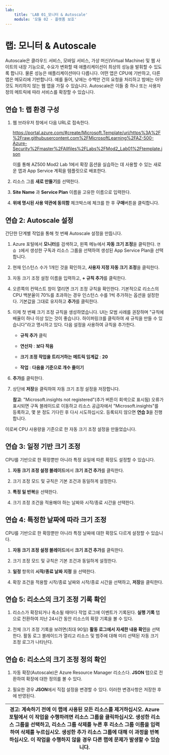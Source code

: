 ```yaml
---
lab:
    title: 'LAB 01_모니터 & Autoscale'
    module: '모듈 02 - 플랫폼 보호'
---
```


# 랩: 모니터 & Autoscale

Autoscale은 클라우드 서비스, 모바일 서비스, 가상 머신(Virtual Machine) 및 웹 사이트의 내장 기능으로, 수요가 변화할 때 애플리케이션이 최상의 성능을 발휘할 수 있도록 합니다. 물론 성능은 애플리케이션마다 다릅니다. 어떤 앱은 CPU에 기반하고, 다른 앱은 메모리에 기반합니다. 예를 들어, 낮에는 수백만 건의 요청을 처리하고 밤에는 아무것도 처리하지 않는 웹 앱을 가질 수 있습니다. Autoscale은 이들 중 하나 또는 사용자 정의 메트릭에 따라 서비스를 확장할 수 있습니다.


## 연습 1: 랩 환경 구성

1.  웹 브라우저 창에서 다음 URL로 접속한다. 

    https://portal.azure.com/#create/Microsoft.Template/uri/https%3A%2F%2Fraw.githubusercontent.com%2FMicrosoftLearning%2FAZ-500-Azure-Security%2Fmaster%2FAllfiles%2FLabs%2FMod2_Lab01%2Ftemplate.json

    이를 통해  AZ500 Mod2 Lab 1에서 확장 옵션을 실습하는 데 사용할 수 있는 새로운 앱과 App Service 계획을 템플릿으로 배포한다.

1.  리소스 그룹 **새로 만들기**를 선택한다.

1.  **Site Name** 과 **Service Plan** 이름을 고유한 이름으로 입력한다.

1.  **위에 명시된 사용 약관에 동의함** 체크박스에 체크를 한 후 **구매**버튼을 클릭합니다.


## 연습 2: Autoscale 설정 

간단한 단계별 작업을 통해 첫 번째 Autoscale 설정을 만듭니다.

1.  Azure 포털에서 **모니터**를 검색하고, 왼쪽 메뉴에서 **자동 크기 조정**을 클릭한다. `연습 1`에서 생성한 구독과 리소스 그룹을 선택하여 생성된 App Service Plan을 선택합니다.

1.  현재 인스턴스 수가 1개인 것을 확인하고, **사용자 지정 자동 크기 조정**을 클릭한다.

1.  자동 크기 조정 설정 이름을 입력하고, **+ 규칙 추가**를 클릭한다.

1.  오른쪽의 컨텍스트 창이 열리면 크기 조정 규칙을 확인한다. 기본적으로 리소스의 CPU 백분율이 70%를 초과하는 경우 인스턴스 수를 1씩 추가하는 옵션을 설정한다. 기본값을 그대로 유지하고 **추가**를 클릭한다.

1.  이제 첫 번째 크기 조정 규칙을 생성하였습니다. UI는 모범 사례를 권장하며 "규칙에 배율이 하나 이상 있는 것이 좋습니다. 하이퍼링크를 클릭하여 새 규칙을 만들 수 있습니다"라고 명시하고 있다. 다음 설정을 사용하여 규칙을 추가한다.

    - **규칙 추가** 클릭

    - **연산자** : **보다 작음**

    - **크기 조정 작업을 트리거하는 메트릭 임계값** : **20**

    - **작업** : **다음을 기준으로 개수 줄이기**

1.  **추가**를 클릭한다.

1.  상단에 **저장**을 클릭하여 자동 크기 조정 설정을 저장합니다.

    **참고**: "Microsoft.insights not registered"(추가 버튼이 회색으로 표시됨) 오류가 표시되면 구독 블레이드로 이동하고 리소스 공급자에서 "Microsoft.insights"를 등록하고, 몇 분 정도 기다린 후 다시 시도하십시오. 등록되지 않으면 **연습 3**을 진행합니다.

이로써 CPU 사용량을 기준으로 한 자동 크기 조정 설정을 만들었습니다.


## 연습 3: 일정 기반 크기 조정

CPU를 기반으로 한 확장뿐만 아니라 특정 요일에 따른 확장도 설정할 수 있습니다.

1.  **자동 크기 조정 설정 블레이드**에서 **크기 조건 추가**를 클릭한다.

1.  크기 조정 모드 및 규칙은 기본 조건과 동일하게 설정한다.

1.  **특정 일 반복**을 선택한다.

1.  크기 조정 조건을 적용해야 하는 날짜와 시작/종료 시간을 선택한다.


## 연습 4: 특정한 날짜에 따라 크기 조정

CPU를 기반으로 한 확장뿐만 아니라 특정 날짜에 대한 확장도 다르게 설정할 수 있습니다.

1.  **자동 크기 조정 설정 블레이드**에서 **크기 조건 추가**를 클릭한다.

1.  크기 조정 모드 및 규칙은 기본 조건과 동일하게 설정한다.

1.  **일정** 항목의 **시작/종료 날짜 지정** 을 선택한다.

1.  확장 조건을 적용할 시작/종료 날짜와 시작/종료 시간을 선택하고, **저장**을 클릭한다.


## 연습 5:  리소스의 크기 조정 기록 확인

1.  리소스가 확장되거나 축소될 때마다 작업 로그에 이벤트가 기록된다. **실행 기록** 탭으로 전환하여 지난 24시간 동안 리소스의 확장 기록을 볼 수 있다.

1.  전체 크기 조정 기록을 보려면(최대 90일) **활동 로그에서 자세한 내용 확인**을 선택한다. 활동 로그 블레이드가 열리고 리소스 및 범주에 대해 미리 선택된 자동 크기 조정 로그가 나타난다.


## 연습 6: 리소스의 크기 조정 정의 확인

1.  자동 확장(Autoscale)은 Azure Resource Manager 리소스다. **JSON** 탭으로 전환하여 확장에 대한 정의를 볼 수 있다.

1.  필요한 경우 **JSON**에서 직접 설정을 변경할 수 있다. 이러한 변경사항은 저장한 후에 반영된다.


| 경고: 계속하기 전에 이 랩에 사용된 모든 리소스를 제거하십시오. **Azure 포털**에서 이 작업을 수행하려면 **리소스 그룹**을 클릭하십시오. 생성한 리소스 그룹을 선택하고, **리소스 그룹 삭제**를 누른 후 리소스 그룹 이름을 입력하여 **삭제**를 누르십시오. 생성한 추가 리소스 그룹에 대해 이 과정을 반복하십시오. **이 작업을 수행하지 않을 경우 다른 랩에 문제가 발생할 수 있습니다.** |
| --- |
